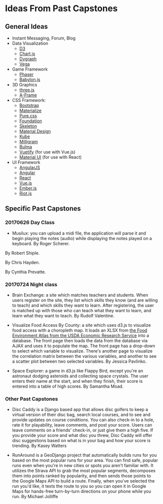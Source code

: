 
# Ideas From Past Capstones

## General Ideas

- Instant Messaging, Forum, Blog
- Data Visualization
    - [D3](https://d3js.org/)
    - [Chart.js](http://www.chartjs.org/)
    - [Dygraph](http://dygraphs.com/)
    - [Vega](https://vega.github.io/vega/)
- Game Framework
    - [Phaser](https://phaser.io/)
    - [Babylon.js](http://www.babylonjs.com/)
- 3D Graphics
    - [three.js](https://threejs.org/)
    - [A-Frame](https://aframe.io/)
- CSS Framework: 
    - [Bootstrap](http://getbootstrap.com/)
    - [Materialize](http://materializecss.com/)
    - [Pure.css](https://purecss.io/)
    - [Foundation](http://foundation.zurb.com/sites/docs/)
    - [Skeleton](http://getskeleton.com/)
    - [Material Design](https://material.io/guidelines/#)
    - [Kube](https://imperavi.com/kube/)
    - [Milligram](http://milligram.io/)
    - [Bulma](http://bulma.io/)
    - [Vuetify](https://vuetifyjs.com/) (for use with Vue.js)
    - [Material UI](http://www.material-ui.com/#/) (for use with React)
- UI Framework
    - [AngularJS](https://angularjs.org/)
    - [Angular](https://angular.io/)
    - [React](https://facebook.github.io/react/)
    - [Vue.js](https://vuejs.org/)
    - [Ember.js](https://www.emberjs.com/)
    - [Riot.js](http://riotjs.com/)



## Specific Past Capstones

### 20170626 Day Class

- Musilux: you can upload a midi file, the application will parse it and begin playing the notes (audio) while displaying the notes played on a keyboard. By Roger Scherer.

By Robert Shiple.


By Chris Hayden.

By Cynthia Prevatte.


### 20170724 Night class

- Brain Exchange: a site which matches teachers and students. When users register on the site, they list which skills they know (and are willing to teach) and which skills they want to learn. After registering, the user is matched up with those who can teach what they want to learn, and learn what they want to teach. By Rudolf Valentine.

- Visualize Food Access By County: a site which uses d3.js to visualize food access with a choropleth map. It loads an XLSX from [the Food Environment Atlas from the USDA Economic Research Service](https://www.ers.usda.gov/data-products/food-environment-atlas/data-access-and-documentation-downloads/) into a database. The front page then loads the data from the database via AJAX and uses it to populate the map. The front page has a drop-down to select which variable to visualize. There's another page to visualize the correlation matrix between the various variables, and another to see a scatter plot between two selected variables. By Jessica Pavlinko.

- Space Explorer: a game in d3.js like Flappy Bird, except you're an astronaut dodging asteroids and collecting space crystals. The user enters their name at the start, and when they finish, their score is entered into a table of high scores. By Samantha Moad.


### Other Past Capstones

- Disc Caddy is a Django based app that allows disc golfers to keep a virtual version of their disc bag, search local courses, and to see and provide updates on course conditions. You can also check-in to a hole, rate it for playability, leave comments, and post your score. Users can leave comments on a friends' check-in, or just give them a high five. If you provide your score and what disc you threw, Disc Caddy will offer disc suggestions based on what is in your bag and how your score is trending.  By Kasey Watters

- RunAround is a GeoDjango project that automatically builds runs for you based on the most popular runs for your area. You can find safe, popular runs even when you're in new cities or spots you aren't familiar with. It utilizes the Strava API to grab the most popular segments, decomposes them into points ranked by popularity, and then sends those points to the Google Maps API to build a route. Finally, when you've selected the run you'd like, it texts the route to you so you can open it in Google Maps for hands-free turn-by-turn directions on your phone while you run. By Michael Jolliffe

